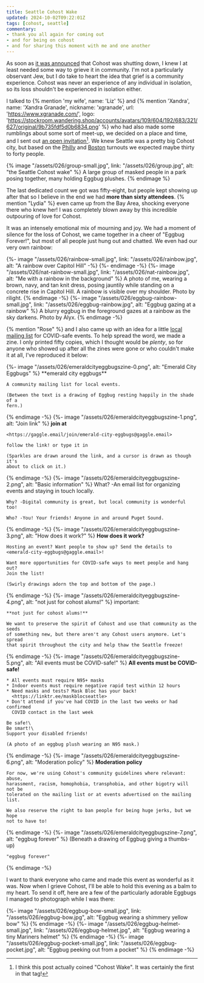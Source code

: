 ```yaml
---
title: Seattle Cohost Wake
updated: 2024-10-02T09:22:01Z
tags: [cohost, seattle]
commentary:
- thank you all again for coming out
- and for being on cohost
- and for sharing this moment with me and one another
---
```


As soon as [it was announced] that Cohost was shutting down, I knew I at least
needed some way to grieve it in community. I'm not a particularly observant Jew,
but I do take to heart the idea that grief is a community experience. Cohost was
never an experience of any individual in isolation, so its loss shouldn't be
experienced in isolation either.

[it was announced]: https://cohost.org/staff/post/7611443-cohost-to-shut-down

I talked to {% mention 'my wife', name: 'Liz' %} and {% mention 'Xandra', name: 'Xandra Granade', nickname: 'xgranade', url: 'https://www.xgranade.com/', logo: 'https://stockroom.wandering.shop/accounts/avatars/109/604/192/683/321/627/original/9b735fdf5d0b6834.png' %}
who had also made some rumblings about some sort of meet-up, we decided on a
place and time, and I sent out [an open invitation]‎[^1]. We knew Seattle was a
pretty big Cohost city, but based on the [Philly] and [Boston] turnouts we
expected maybe thirty to forty people.

[an open invitation]: https://cohost.org/nex3/post/7714601-h1-style-text-alig
[Philly]: https://cohost.org/shel/post/7893527-at-the-philly-cohost
[Boston]: https://cohost.org/pervocracy/post/7884877-thank-you-to-everyon

{% image "/assets/026/group-small.jpg",
    link: "/assets/026/group.jpg",
    alt: "the Seattle Cohost wake" %}
  A large group of masked people in a park posing together, many holding Eggbug
  plushes.
{% endimage %}

The last dedicated count we got was fifty-eight, but people kept showing up
after that so I believe in the end we had **more than sixty attendees**. {%
mention "Lydia" %} even came up from the Bay Area,
shocking everyone there who knew her! I was completely blown away by this
incredible outpouring of love for Cohost.

It was an intensely emotional mix of mourning and joy. We had a moment of
silence for the loss of Cohost, we came together in a cheer of "Eggbug
Forever!", but most of all people just hung out and chatted. We even had our
very own rainbow:

<div class="image-gallery">
  {%- image "/assets/026/rainbow-small.jpg",
        link: "/assets/026/rainbow.jpg",
        alt: "A rainbow over Capitol Hill" -%}
  {%- endimage -%}
  {%- image "/assets/026/nat-rainbow-small.jpg",
        link: "/assets/026/nat-rainbow.jpg",
        alt: "Me with a rainbow in the background" %}
    A photo of me, wearing a brown, navy, and tan knit dress, posing jauntily
    while standing on a concrete rise in Capitol Hill. A rainbow is visible over
    my shoulder. Photo by rilight.
  {% endimage -%}
  {%- image "/assets/026/eggbug-rainbow-small.jpg",
        link: "/assets/026/eggbug-rainbow.jpg",
        alt: "Eggbug gazing at a rainbow" %}
    A blurry eggbug in the foreground gazes at a rainbow as the sky darkens.
    Photo by Alyx.
  {% endimage -%}
</div>

{% mention "Rose" %} and I also came up with an idea for a
little [local mailing list] for COVID-safe events. To help spread the word, we
made a zine. I only printed fifty copies, which I thought would be _plenty_, so
for anyone who showed up after all the zines were gone or who couldn't make it
at all, I've reproduced it below:

[local mailing list]: https://gaggle.email/join/emerald-city-eggbugs@gaggle.email

<div class="image-gallery" style="--images-per-row: 4">
  {%- image "/assets/026/emeraldcityeggbugszine-0.png",
        alt: "Emerald City Eggbugs" %}
    **emerald city eggbugs**
    
    A community mailing list for local events.
        
    (Between the text is a drawing of Eggbug resting happily in the shade of a
    fern.)
  {% endimage -%}
  {%- image "/assets/026/emeraldcityeggbugszine-1.png",
        alt: "Join link" %}
    **join at**

    <https://gaggle.email/join/emerald-city-eggbugs@gaggle.email>
    
    follow the link! or type it in
    
    (Sparkles are drawn around the link, and a cursor is drawn as though it's
    about to click on it.)
  {% endimage -%}
  {%- image "/assets/026/emeraldcityeggbugszine-2.png",
        alt: "Basic information" %}
    What? -An email list for organizing events and staying in touch locally.
    
    Why? -Digital community is great, but local community is wonderful too!
    
    Who? -You! Your friends! Anyone in and around Puget Sound.
  {% endimage -%}
  {%- image "/assets/026/emeraldcityeggbugszine-3.png",
        alt: "How does it work?" %}
    **How does it work?**
    
    Hosting an event? Want people to show up? Send the details to
    <emerald-city-eggbugs@gaggle.email>!

    Want more opportunities for COVID-safe ways to meet people and hang out?
    Join the list!
    
    (Swirly drawings adorn the top and bottom of the page.)
  {% endimage -%}
  {%- image "/assets/026/emeraldcityeggbugszine-4.png",
        alt: "not just for cohost alums!" %}
    important:

    **not just for cohost alums!**
    
    We want to preserve the spirit of Cohost and use that community as the seeds
    of something new, but there aren't any Cohost users anymore. Let's spread
    that spirit throughout the city and help thaw the Seattle freeze!
  {% endimage -%}
  {%- image "/assets/026/emeraldcityeggbugszine-5.png",
        alt: "All events must be COVID-safe!" %}
    **All events must be COVID-safe!**
    
    * All events must require N95+ masks
    * Indoor events must require negative rapid test within 12 hours
    * Need masks and tests? Mask Bloc has your back!
      <https://linktr.ee/maskblocseattle>
    * Don't attend if you've had COVID in the last two weeks or had confirmed
      COVID contact in the last week

    Be safe!\
    Be smart!\
    Support your disabled friends!
    
    (A photo of an eggbug plush wearing an N95 mask.)
  {% endimage -%}
  {%- image "/assets/026/emeraldcityeggbugszine-6.png",
        alt: "Moderation policy" %}
    **Moderation policy**
    
    For now, we're using Cohost's community guidelines where relevant: abuse,
    harassment, racism, homophobia, transphobia, and other bigotry will not be
    tolerated on the mailing list or at events advertised on the mailing list.
    
    We also reserve the right to ban people for being huge jerks, but we hope
    not to have to!
  {% endimage -%}
  {%- image "/assets/026/emeraldcityeggbugszine-7.png",
        alt: "eggbug forever" %}
    (Beneath a drawing of Eggbug giving a thumbs-up)
    
    "eggbug forever"
  {% endimage -%}
</div>

I want to thank everyone who came and made this event as wonderful as it was.
Now when I grieve Cohost, I'll be able to hold this evening as a balm to my
heart. To send it off, here are a few of the particularly adorable Eggbugs I
managed to photograph while I was there:

<div class="image-gallery" style="--images-per-row: 4">
  {%- image "/assets/026/eggbug-bow-small.jpg",
       link: "/assets/026/eggbug-bow.jpg",
       alt: "Eggbug wearing a shimmery yellow bow" %}
  {% endimage -%}
  {%- image "/assets/026/eggbug-helmet-small.jpg",
       link: "/assets/026/eggbug-helmet.jpg",
       alt: "Eggbug wearing a tiny Mariners helmet" %}
  {% endimage -%}
  {%- image "/assets/026/eggbug-pocket-small.jpg",
       link: "/assets/026/eggbug-pocket.jpg",
       alt: "Eggbug peeking out from a pocket" %}
  {% endimage -%}
</div>

[^1]: I think this post actually coined "Cohost Wake". It was certainly the
      first in that tag!
